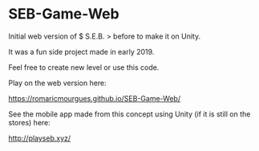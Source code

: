 # SEB-Game-Web

Initial web version of $ S.E.B. > before to make it on Unity.

It was a fun side project made in early 2019.

Feel free to create new level or use this code.

Play on the web version here:

https://romaricmourgues.github.io/SEB-Game-Web/

See the mobile app made from this concept using Unity (if it is still on the stores) here:

http://playseb.xyz/
